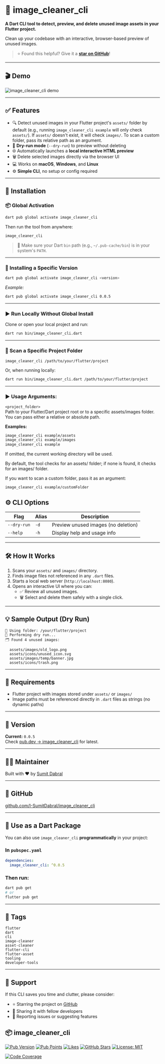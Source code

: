 
# 🧼 image_cleaner_cli

**A Dart CLI tool to detect, preview, and delete unused image assets in your Flutter project.**

Clean up your codebase with an interactive, browser-based preview of unused images.

> ⭐ Found this helpful? Give it a **[star on GitHub](https://github.com/I-SumitDabral/image_cleaner_cli)**!

---

## 🎬 Demo

![image_cleaner_cli demo](https://raw.githubusercontent.com/I-SumitDabral/image_cleaner_cli/main/doc-assets/image_cleaner_cli_demo.gif)

---

## ✅ Features

- 🔍 Detect unused images in your Flutter project's `assets/` folder by default (e.g., running `image_cleaner_cli example` will only check `assets/`). If `assets/` doesn't exist, it will check `images/`. To scan a custom folder, pass its relative path as an argument.
- 🧪 **Dry-run mode** (`--dry-run`) to preview without deleting  
- 🌐 Automatically launches a **local interactive HTML preview**  
- 🗑️ Delete selected images directly via the browser UI  
- 💻 Works on **macOS**, **Windows**, and **Linux**  
- ⚙️ **Simple CLI**, no setup or config required

---

## 🚀 Installation

### 📦 Global Activation

```bash
dart pub global activate image_cleaner_cli
```

Then run the tool from anywhere:

```bash
image_cleaner_cli
```

> 🔁 Make sure your Dart `bin` path (e.g., `~/.pub-cache/bin`) is in your system's `PATH`.

---

### 📌 Installing a Specific Version

```bash
dart pub global activate image_cleaner_cli <version>
```

_Example:_

```bash
dart pub global activate image_cleaner_cli 0.0.5
```

---

### ▶️ Run Locally Without Global Install

Clone or open your local project and run:

```bash
dart run bin/image_cleaner_cli.dart
```

---

### 📂 Scan a Specific Project Folder

```bash
image_cleaner_cli /path/to/your/flutter/project
```

Or, when running locally:

```bash
dart run bin/image_cleaner_cli.dart /path/to/your/flutter/project
```

---
### ▶️ Usage Arguments:

`<project_folder>`  
Path to your Flutter/Dart project root or to a specific assets/images folder. You can pass either a relative or absolute path.

**Examples:**

```bash
image_cleaner_cli example/assets
image_cleaner_cli example/images
image_cleaner_cli example
```

If omitted, the current working directory will be used.

By default, the tool checks for an assets/ folder; if none is found, it checks for an images/ folder.

If you want to scan a custom folder, pass it as an argument:

```bash
image_cleaner_cli example/customFolder
```
## ⚙️ CLI Options

| Flag          | Alias | Description                                |
|---------------|-------|--------------------------------------------|
| `--dry-run`   | `-d`  | Preview unused images (no deletion)        |
| `--help`      | `-h`  | Display help and usage info                |

---

## 🛠 How It Works

1. Scans your `assets/` and `images/` directory.
2. Finds image files not referenced in any `.dart` files.
3. Starts a local web server (`http://localhost:8080`).
4. Opens an interactive UI where you can:
   - ✅ Review all unused images.
   - 🗑️ Select and delete them safely with a single click.

---

## 💡 Sample Output (Dry Run)

```
📂 Using folder: /your/flutter/project
🧪 Performing dry run...
🗂️ Found 4 unused images:

  assets/images/old_logo.png
  assets/icons/unused_icon.svg
  assets/images/temp/banner.jpg
  assets/icons/trash.png
```

---

## 📁 Requirements

- Flutter project with images stored under `assets/` or `images/`
- Image paths must be referenced directly in `.dart` files as strings (no dynamic paths)

---

## 📌 Version

**Current:** `0.0.5`  
Check [pub.dev → image_cleaner_cli](https://pub.dev/packages/image_cleaner_cli) for latest.

---

## 👨‍💻 Maintainer

Built with ❤️ by [Sumit Dabral](https://github.com/I-SumitDabral)

---

## 🔗 GitHub

[github.com/I-SumitDabral/image_cleaner_cli](https://github.com/I-SumitDabral/image_cleaner_cli)

---

## 🧰 Use as a Dart Package

You can also use `image_cleaner_cli` **programmatically** in your project:

### In `pubspec.yaml`

```yaml
dependencies:
  image_cleaner_cli: ^0.0.5
```

### Then run:

```bash
dart pub get
# or
flutter pub get
```

---

## 🔖 Tags

```
flutter
dart
cli
image-cleaner
asset-cleaner
flutter-cli
flutter-asset
tooling
developer-tools
```

---

## 🙌 Support

If this CLI saves you time and clutter, please consider:

- ⭐ Starring the project on [GitHub](https://github.com/I-SumitDabral/image_cleaner_cli)
- 📢 Sharing it with fellow developers
- 🐛 Reporting issues or suggesting features

## 📦 image_cleaner_cli

[![Pub Version](https://img.shields.io/pub/v/image_cleaner_cli.svg)](https://pub.dev/packages/image_cleaner_cli)
[![Pub Points](https://img.shields.io/pub/points/image_cleaner_cli.svg)](https://pub.dev/packages/image_cleaner_cli/score)
[![Likes](https://img.shields.io/pub/likes/image_cleaner_cli.svg)](https://pub.dev/packages/image_cleaner_cli)
[![GitHub Stars](https://img.shields.io/github/stars/I-SumitDabral/image_cleaner_cli.svg?style=social&label=Star)](https://github.com/I-SumitDabral/image_cleaner_cli)
[![License: MIT](https://img.shields.io/badge/license-MIT-blue.svg)](https://github.com/I-SumitDabral/image_cleaner_cli/blob/main/LICENSE)

<!-- Optional Badges -->
[![Code Coverage](https://codecov.io/gh/I-SumitDabral/image_cleaner_cli/branch/main/graph/badge.svg)](https://codecov.io/gh/I-SumitDabral/image_cleaner_cli)

